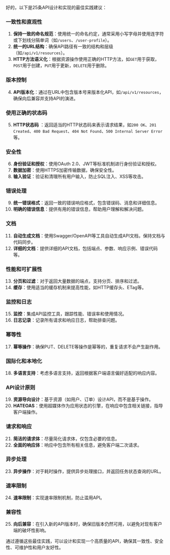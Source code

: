 好的，以下是25条API设计和实现的最佳实践建议：

### 一致性和直观性

1. **保持一致的命名规范**：使用统一的命名约定，通常采用小写字母并使用连字符或下划线分隔单词（如`/users`、`/user-profile`）。
2. **统一的URL结构**：确保API路径有一致的结构和层级（如`/api/v1/resources`）。
3. **HTTP方法语义化**：根据资源操作使用正确的HTTP方法，如`GET`用于获取，`POST`用于创建，`PUT`用于更新，`DELETE`用于删除。

### 版本控制

4. **API版本化**：通过在URL中包含版本号来版本化API，如`/api/v1/resources`，确保向后兼容并支持API的演进。

### 使用正确的状态码

5. **HTTP状态码**
   ：返回适当的HTTP状态码来表示请求结果，如`200 OK`、`201 Created`、`400 Bad Request`、`404 Not Found`、`500 Internal Server Error`
   等。

### 安全性

6. **身份验证和授权**：使用OAuth 2.0、JWT等标准机制进行身份验证和授权。
7. **数据加密**：使用HTTPS加密传输数据，确保安全性。
8. **输入验证**：验证和清理所有用户输入，防止SQL注入、XSS等攻击。

### 错误处理

9. **统一错误格式**：返回一致的错误响应格式，包含错误码、消息和详细信息。
10. **明确的错误信息**：提供有用的错误信息，帮助用户理解和解决问题。

### 文档

11. **自动生成文档**：使用Swagger/OpenAPI等工具自动生成API文档，保持文档与代码同步。
12. **详细的文档**：提供详细的API文档，包括端点、参数、响应示例、错误代码等。

### 性能和可扩展性

13. **分页和过滤**：对于返回大量数据的端点，支持分页、排序和过滤。
14. **缓存**：使用适当的缓存机制来提高性能，如HTTP缓存头、ETag等。

### 监控和日志

15. **监控**：集成API监控工具，跟踪性能、错误率和使用情况。
16. **日志记录**：记录所有请求和响应日志，帮助排查问题。

### 幂等性

17. **幂等操作**：确保PUT、DELETE等操作是幂等的，重复请求不会产生副作用。

### 国际化和本地化

18. **多语言支持**：考虑多语言支持，返回根据客户端语言偏好适配的响应内容。

### API设计原则

19. **资源导向设计**：基于资源（如用户、订单）设计API，而不是基于操作。
20. **HATEOAS**：使用超媒体作为应用状态的引擎，在响应中包含相关链接，指导客户端操作。

### 请求和响应

21. **简洁的请求体**：尽量简化请求体，仅包含必要的信息。
22. **全面的响应体**：响应中包含所有相关信息，避免客户端二次请求。

### 异步处理

23. **异步操作**：对于耗时操作，提供异步处理接口，并返回任务状态查询的URL。

### 速率限制

24. **速率限制**：实现速率限制机制，防止滥用API。

### 兼容性

25. **向后兼容**：在引入新的API版本时，确保旧版本仍然可用，以避免对现有客户端的破坏性影响。

通过遵循这些最佳实践，可以设计和实现一个高质量的API，确保其一致性、安全性、可维护性和用户友好性。
